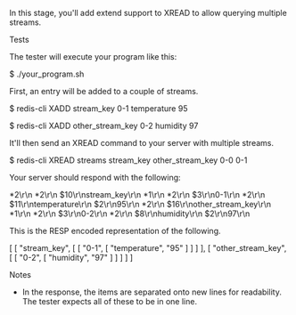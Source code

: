 In this stage, you'll add extend support to XREAD to allow querying multiple streams.

Tests

The tester will execute your program like this:

$ ./your_program.sh

First, an entry will be added to a couple of streams.

$ redis-cli XADD stream_key 0-1 temperature 95

$ redis-cli XADD other_stream_key 0-2 humidity 97

It'll then send an XREAD command to your server with multiple streams.

$ redis-cli XREAD streams stream_key other_stream_key 0-0 0-1

Your server should respond with the following:

*2\r\n
*2\r\n
$10\r\nstream_key\r\n
*1\r\n
*2\r\n
$3\r\n0-1\r\n
*2\r\n
$11\r\ntemperature\r\n
$2\r\n95\r\n
*2\r\n
$16\r\nother_stream_key\r\n
*1\r\n
*2\r\n
$3\r\n0-2\r\n
*2\r\n
$8\r\nhumidity\r\n
$2\r\n97\r\n

This is the RESP encoded representation of the following.

[
[
"stream_key",
[
[
"0-1",
[
"temperature",
"95"
]
]
]
],
[
"other_stream_key",
[
[
"0-2",
[
"humidity",
"97"
]
]
]
]
]

Notes
- In the response, the items are separated onto new lines for readability. The tester expects all of these to be in one line.

